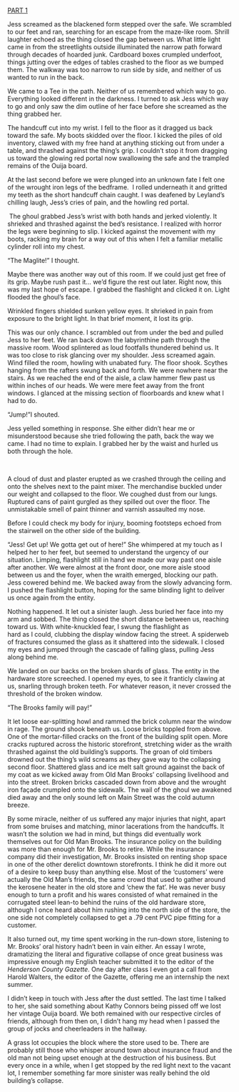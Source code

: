 [PART 1](https://www.reddit.com/r/nosleep/comments/1c8rvpn/i_used_to_work_at_brooks_brothers_hardware_store/?utm_source=share&utm_medium=web3x&utm_name=web3xcss&utm_term=1&utm_content=share_button)

Jess screamed as the blackened form stepped over the safe. We scrambled to our feet and ran, searching for an escape from the maze-like room. Shrill laughter echoed as the thing closed the gap between us. What little light came in from the streetlights outside illuminated the narrow path forward through decades of hoarded junk. Cardboard boxes crumpled underfoot, things jutting over the edges of tables crashed to the floor as we bumped them. The walkway was too narrow to run side by side, and neither of us wanted to run in the back.

We came to a Tee in the path. Neither of us remembered which way to go. Everything looked different in the darkness. I turned to ask Jess which way to go and only saw the dim outline of her face before she screamed as the thing grabbed her.

The handcuff cut into my wrist. I fell to the floor as it dragged us back toward the safe. My boots skidded over the floor. I kicked the piles of old inventory, clawed with my free hand at anything sticking out from under a table, and thrashed against the thing’s grip. I couldn’t stop it from dragging us toward the glowing red portal now swallowing the safe and the trampled remains of the Ouija board.  

At the last second before we were plunged into an unknown fate I felt one of the wrought iron legs of the bedframe.  I rolled underneath it and gritted my teeth as the short handcuff chain caught. I was deafened by Leyland’s chilling laugh, Jess’s cries of pain, and the howling red portal.

 The ghoul grabbed Jess’s wrist with both hands and jerked violently. It shrieked and thrashed against the bed’s resistance. I realized with horror the legs were beginning to slip. I kicked against the movement with my boots, racking my brain for a way out of this when I felt a familiar metallic cylinder roll into my chest.

“The Maglite!” I thought.

Maybe there was another way out of this room. If we could just get free of its grip. Maybe rush past it… we’d figure the rest out later. Right now, this was my last hope of escape. I grabbed the flashlight and clicked it on. Light flooded the ghoul’s face.

Wrinkled fingers shielded sunken yellow eyes. It shrieked in pain from exposure to the bright light. In that brief moment, it lost its grip.

This was our only chance. I scrambled out from under the bed and pulled Jess to her feet. We ran back down the labyrinthine path through the massive room. Wood splintered as loud footfalls thundered behind us. It was too close to risk glancing over my shoulder. Jess screamed again. Wind filled the room, howling with unabated fury. The floor shook. Scythes hanging from the rafters swung back and forth. We were nowhere near the stairs. As we reached the end of the aisle, a claw hammer flew past us within inches of our heads. We were mere feet away from the front windows. I glanced at the missing section of floorboards and knew what I had to do.

“Jump!”I shouted.

Jess yelled something in response. She either didn’t hear me or misunderstood because she tried following the path, back the way we came. I had no time to explain. I grabbed her by the waist and hurled us both through the hole.

 

A cloud of dust and plaster erupted as we crashed through the ceiling and onto the shelves next to the paint mixer. The merchandise buckled under our weight and collapsed to the floor. We coughed dust from our lungs. Ruptured cans of paint gurgled as they spilled out over the floor. The unmistakable smell of paint thinner and varnish assaulted my nose.

Before I could check my body for injury, booming footsteps echoed from the stairwell on the other side of the  building.

“Jess! Get up! We gotta get out of here!” She whimpered at my touch as I helped her to her feet, but seemed to understand the urgency of our situation. Limping, flashlight still in hand we made our way past one aisle after another. We were almost at the front door, one more aisle stood between us and the foyer, when the wraith emerged, blocking our path. Jess cowered behind me. We backed away from the slowly advancing form. I pushed the flashlight button, hoping for the same blinding light to deliver us once again from the entity.

Nothing happened. It let out a sinister laugh. Jess buried her face into my arm and sobbed. The thing closed the short distance between us, reaching toward us. With white-knuckled fear, I swung the flashlight as  
hard as I could, clubbing the display window facing the street. A spiderweb of fractures consumed the glass as it shattered into the sidewalk. I closed my eyes and jumped through the cascade of falling glass, pulling Jess along behind me.

We landed on our backs on the broken shards of glass. The entity in the hardware store screeched. I opened my eyes, to see it franticly clawing at us, snarling through broken teeth. For whatever reason, it never crossed the threshold of the broken window.

“The Brooks family will pay!”

It let loose ear-splitting howl and rammed the brick column near the window in rage. The ground shook beneath us. Loose bricks toppled from above. One of the mortar-filled cracks on the front of the building split open. More cracks ruptured across the historic storefront, stretching wider as the wraith thrashed against the old building’s supports. The groan of old timbers drowned out the thing’s wild screams as they gave way to the collapsing second floor. Shattered glass and ice melt salt ground against the back of my coat as we kicked away from Old Man Brooks’ collapsing livelihood and into the street. Broken bricks cascaded down from above and the wrought iron façade crumpled onto the sidewalk. The wail of the ghoul we awakened died away and the only sound left on Main Street was the cold autumn breeze.

By some miracle, neither of us suffered any major injuries that night, apart from some bruises and matching, minor lacerations from the handcuffs. It wasn’t the solution we had in mind, but things did eventually work themselves out for Old Man Brooks. The insurance policy on the building was more than enough for Mr. Brooks to retire. While the insurance company did their investigation, Mr. Brooks insisted on renting shop space in one of the other derelict downtown storefronts. I think he did it more out of a desire to keep busy than anything else. Most of the ‘customers’ were actually the Old Man’s friends, the same crowd that used to gather around the kerosene heater in the old store and ‘chew the fat’. He was never busy enough to turn a profit and his wares consisted of what remained in the corrugated steel lean-to behind the ruins of the old hardware store, although I once heard about him rushing into the north side of the store, the one side not completely collapsed to get a .79 cent PVC pipe fitting for a customer.

It also turned out, my time spent working in the run-down store, listening to Mr. Brooks’ oral history hadn’t been in vain either. An essay I wrote, dramatizing the literal and figurative collapse of once great business was impressive enough my English teacher submitted it to the editor of the *Henderson County Gazette*. One day after class I even got a call from Harold Walters, the editor of the Gazette, offering me an internship the next summer.

I didn’t keep in touch with Jess after the dust settled. The last time I talked to her, she said something about Kathy Connors being pissed off we lost her vintage Ouija board. We both remained with our respective circles of friends, although from then on, I didn’t hang my head when I passed the group of jocks and cheerleaders in the hallway.

A grass lot occupies the block where the store used to be. There are probably still those who whisper around town about insurance fraud and the old man not being upset enough at the destruction of his business. But every once in a while, when I get stopped by the red light next to the vacant lot, I remember something far more sinister was really behind the old building’s collapse.